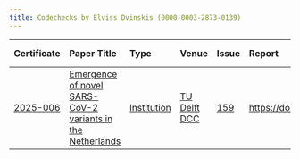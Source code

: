 ```yaml
---
title: Codechecks by Elviss Dvinskis (0000-0003-2873-0139)
---
```



|Certificate |Paper Title                                               |Type        |Venue        |Issue |Report                                  |Check date |
|:-------|:---------------------------------------------|:------------------|:------------------|:---|:--------------------------|:------------------|
|[2025-006](https://codecheck.org.uk/register/certs/2025-006/)|[Emergence of novel SARS-CoV-2 variants in the Netherlands](https://doi.org/10.1038/s41598-021-85363-7)|[Institution](https://codecheck.org.uk/register/venues/institutions)|[TU Delft DCC](https://codecheck.org.uk/register/venues/institutions/tu_delft_dcc)|[159](https://github.com/codecheckers/register/issues/159)|https://doi.org/10.5281/zenodo.15520471 |2025-05-01 |
